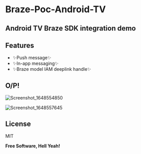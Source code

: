 # Braze-Poc-Android-TV


## Android TV Braze SDK integration demo 

## Features

- ✨Push message✨
- ✨In-app messaging✨
- ✨Braze model IAM deeplink handle✨

## O/P!

![Screenshot_1648554850](https://user-images.githubusercontent.com/16607998/160634561-b896d836-bfed-4c4d-ab8e-ef48d4af5d03.png)

![Screenshot_1648557645](https://user-images.githubusercontent.com/16607998/160634581-e47e5427-8c37-4fe2-b99e-88d9fe36970a.png)

## License

MIT

**Free Software, Hell Yeah!**
